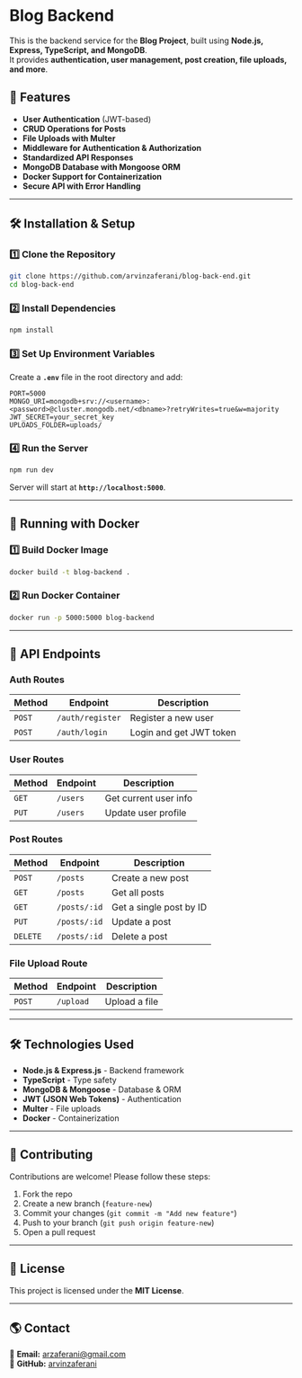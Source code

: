 # Blog Backend

This is the backend service for the **Blog Project**, built using **Node.js, Express, TypeScript, and MongoDB**.  
It provides **authentication, user management, post creation, file uploads, and more**.

## 🚀 Features

- **User Authentication** (JWT-based)
- **CRUD Operations for Posts**
- **File Uploads with Multer**
- **Middleware for Authentication & Authorization**
- **Standardized API Responses**
- **MongoDB Database with Mongoose ORM**
- **Docker Support for Containerization**
- **Secure API with Error Handling**

---

## 🛠️ Installation & Setup

### 1️⃣ Clone the Repository
```bash
git clone https://github.com/arvinzaferani/blog-back-end.git
cd blog-back-end
```

### 2️⃣ Install Dependencies
```bash
npm install
```

### 3️⃣ Set Up Environment Variables
Create a **`.env`** file in the root directory and add:
```env
PORT=5000
MONGO_URI=mongodb+srv://<username>:<password>@cluster.mongodb.net/<dbname>?retryWrites=true&w=majority
JWT_SECRET=your_secret_key
UPLOADS_FOLDER=uploads/
```

### 4️⃣ Run the Server
```bash
npm run dev
```
Server will start at **`http://localhost:5000`**.

---

## 🚀 Running with Docker

### 1️⃣ Build Docker Image
```bash
docker build -t blog-backend .
```

### 2️⃣ Run Docker Container
```bash
docker run -p 5000:5000 blog-backend
```

---

## 📖 API Endpoints

### **Auth Routes**
| Method | Endpoint      | Description             |
|--------|-------------|-------------------------|
| `POST` | `/auth/register` | Register a new user |
| `POST` | `/auth/login` | Login and get JWT token |

### **User Routes**
| Method | Endpoint       | Description                  |
|--------|---------------|------------------------------|
| `GET`  | `/users`      | Get current user info       |
| `PUT`  | `/users`      | Update user profile         |

### **Post Routes**
| Method | Endpoint          | Description                    |
|--------|------------------|--------------------------------|
| `POST` | `/posts`        | Create a new post             |
| `GET`  | `/posts`        | Get all posts                 |
| `GET`  | `/posts/:id`    | Get a single post by ID       |
| `PUT`  | `/posts/:id`    | Update a post                 |
| `DELETE` | `/posts/:id`  | Delete a post                 |

### **File Upload Route**
| Method | Endpoint          | Description            |
|--------|------------------|------------------------|
| `POST` | `/upload`        | Upload a file         |

---

## 🛠 Technologies Used
- **Node.js & Express.js** - Backend framework
- **TypeScript** - Type safety
- **MongoDB & Mongoose** - Database & ORM
- **JWT (JSON Web Tokens)** - Authentication
- **Multer** - File uploads
- **Docker** - Containerization

---

## 🎯 Contributing
Contributions are welcome! Please follow these steps:
1. Fork the repo
2. Create a new branch (`feature-new`)
3. Commit your changes (`git commit -m "Add new feature"`)
4. Push to your branch (`git push origin feature-new`)
5. Open a pull request

---

## 📜 License
This project is licensed under the **MIT License**.

---

## 🌎 Contact
📧 **Email:** [arzaferani@gmail.com](mailto:arzaferani@gmail.com)  
🔗 **GitHub:** [arvinzaferani](https://github.com/arvinzaferani)  
